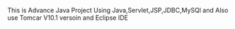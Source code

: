 This is Advance Java Project Using Java,Servlet,JSP,JDBC,MySQl and Also use Tomcar V10.1 versoin and Eclipse IDE

